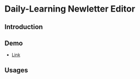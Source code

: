 # Daily-Learning Newletter Editor
## Introduction

## Demo
* [Link](https://daily-learning-news-editor.herokuapp.com/)

## Usages
